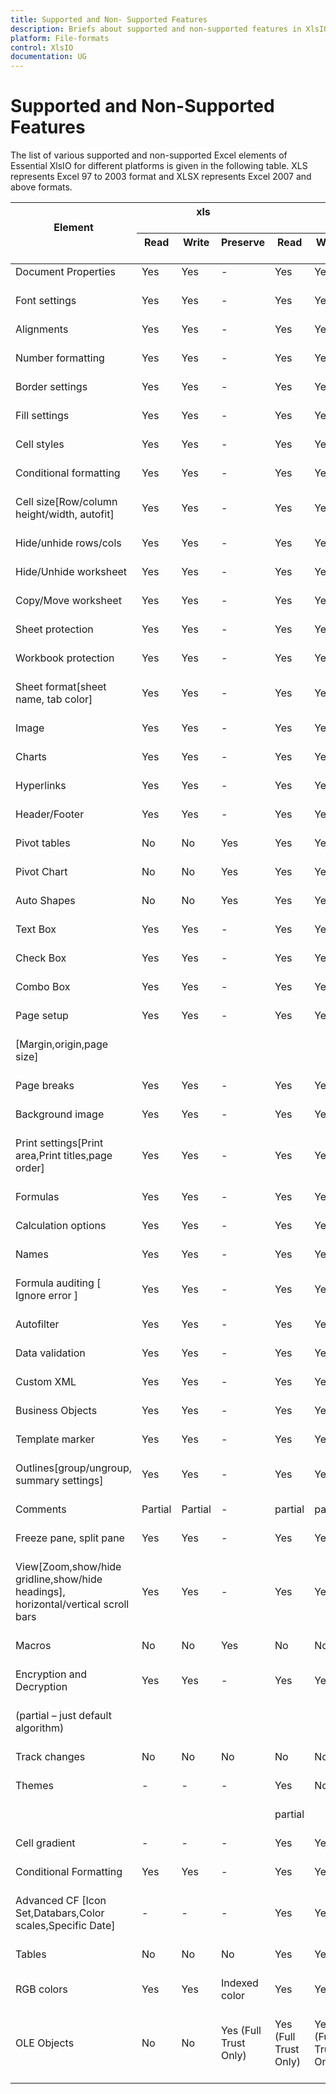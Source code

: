 ```yaml
---
title: Supported and Non- Supported Features
description: Briefs about supported and non-supported features in XlsIO
platform: File-formats
control: XlsIO
documentation: UG
---
```


# Supported and Non-Supported Features

The list of various supported and non-supported Excel elements of Essential XlsIO for different platforms is given in the following table. XLS represents Excel 97 to 2003 format and XLSX represents Excel 2007 and above formats.



<table>
<tr>
<th rowspan ="2">
Element <br/><br/></th>
<th colspan = "3">
xls<br/><br/></th>
<th colspan = "3">
xlsx<br/><br/>
</th>
<th rowspan="2">
xls to xlsx<br/><br/></th></tr>
<tr>
<th>
Read<br/><br/></th>
<th>
Write<br/><br/></th>
<th>
Preserve<br/><br/></th>
<th>
Read<br/><br/></th><th>
Write<br/><br/></th><th>
Preserve<br/><br/></th>
</tr>
<tbody>
<tr>
<td>
Document Properties<br/><br/></td>
<td>
Yes <br/><br/></td><td>
Yes<br/><br/></td><td>
-<br/><br/></td><td>
Yes<br/><br/></td><td>
Yes<br/><br/></td><td>
-<br/><br/></td><td>
Yes<br/><br/></td></tr>
<tr>
<td>
Font settings<br/><br/></td><td>
Yes<br/><br/></td><td>
Yes<br/><br/></td><td>
-<br/><br/></td><td>
Yes<br/><br/></td><td>
Yes<br/><br/></td><td>
-<br/><br/></td><td>
Yes<br/><br/></td></tr>
<tr>
<td>
Alignments<br/><br/></td><td>
Yes<br/><br/></td><td>
Yes<br/><br/></td><td>
-<br/><br/></td><td>
Yes<br/><br/></td><td>
Yes<br/><br/></td><td>
-<br/><br/></td><td>
Yes<br/><br/></td></tr>
<tr>
<td>
Number formatting<br/><br/></td><td>
Yes<br/><br/></td><td>
Yes<br/><br/></td><td>
-<br/><br/></td><td>
Yes<br/><br/></td><td>
Yes<br/><br/></td><td>
-<br/><br/></td><td>
Yes<br/><br/></td></tr>
<tr>
<td>
Border settings<br/><br/></td><td>
Yes<br/><br/></td><td>
Yes<br/><br/></td><td>
-<br/><br/></td><td>
Yes<br/><br/></td><td>
Yes<br/><br/></td><td>
-<br/><br/></td><td>
Yes<br/><br/></td></tr>
<tr>
<td>
Fill settings<br/><br/></td><td>
Yes<br/><br/></td><td>
Yes<br/><br/></td><td>
-<br/><br/></td><td>
Yes<br/><br/></td><td>
Yes<br/><br/></td><td>
-<br/><br/></td><td>
Yes<br/><br/></td></tr>
<tr>
<td>
Cell styles<br/><br/></td><td>
Yes<br/><br/></td><td>
Yes<br/><br/></td><td>
-<br/><br/></td><td>
Yes<br/><br/></td><td>
Yes<br/><br/></td><td>
-<br/><br/></td><td>
Yes<br/><br/></td></tr>
<tr>
<td>
Conditional formatting<br/><br/></td><td>
Yes<br/><br/></td><td>
Yes<br/><br/></td><td>
-<br/><br/></td><td>
Yes<br/><br/></td><td>
Yes<br/><br/></td><td>
-<br/><br/></td><td>
Yes<br/><br/></td></tr>
<tr>
<td>
Cell size[Row/column height/width, autofit]<br/><br/></td><td>
Yes<br/><br/></td><td>
Yes<br/><br/></td><td>
-<br/><br/></td><td>
Yes<br/><br/></td><td>
Yes<br/><br/></td><td>
-<br/><br/></td><td>
Yes<br/><br/></td></tr>
<tr>
<td>
Hide/unhide rows/cols<br/><br/></td><td>
Yes<br/><br/></td><td>
Yes<br/><br/></td><td>
-<br/><br/></td><td>
Yes<br/><br/></td><td>
Yes<br/><br/></td><td>
-<br/><br/></td><td>
Yes<br/><br/></td></tr>
<tr>
<td>
Hide/Unhide worksheet<br/><br/></td><td>
Yes<br/><br/></td><td>
Yes<br/><br/></td><td>
-<br/><br/></td><td>
Yes<br/><br/></td><td>
Yes<br/><br/></td><td>
-<br/><br/></td><td>
Yes<br/><br/></td></tr>
<tr>
<td>
Copy/Move worksheet<br/><br/></td><td>
Yes<br/><br/></td><td>
Yes<br/><br/></td><td>
-<br/><br/></td><td>
Yes<br/><br/></td><td>
Yes<br/><br/></td><td>
-<br/><br/></td><td>
-<br/><br/></td></tr>
<tr>
<td>
Sheet protection<br/><br/></td><td>
Yes<br/><br/></td><td>
Yes<br/><br/></td><td>
-<br/><br/></td><td>
Yes<br/><br/></td><td>
Yes<br/><br/></td><td>
-<br/><br/></td><td>
Yes<br/><br/></td></tr>
<tr>
<td>
Workbook protection<br/><br/></td><td>
Yes<br/><br/></td><td>
Yes<br/><br/></td><td>
-<br/><br/></td><td>
Yes<br/><br/></td><td>
Yes<br/><br/></td><td>
-<br/><br/></td><td>
Yes<br/><br/></td></tr>
<tr>
<td>
Sheet format[sheet name, tab color]<br/><br/></td><td>
Yes<br/><br/></td><td>
Yes<br/><br/></td><td>
-<br/><br/></td><td>
Yes<br/><br/></td><td>
Yes<br/><br/></td><td>
-<br/><br/></td><td>
Yes<br/><br/></td></tr>
<tr>
<td>
Image<br/><br/></td><td>
Yes<br/><br/></td><td>
Yes<br/><br/></td><td>
-<br/><br/></td><td>
Yes<br/><br/></td><td>
Yes<br/><br/></td><td>
-<br/><br/></td><td>
Yes<br/><br/></td></tr>
<tr>
<td>
Charts<br/><br/></td><td>
Yes<br/><br/></td><td>
Yes<br/><br/></td><td>
-<br/><br/></td><td>
Yes<br/><br/></td><td>
Yes<br/><br/></td><td>
-<br/><br/></td><td>
Yes<br/><br/></td></tr>
<tr>
<td>
Hyperlinks<br/><br/></td><td>
Yes<br/><br/></td><td>
Yes<br/><br/></td><td>
-<br/><br/></td><td>
Yes<br/><br/></td><td>
Yes<br/><br/></td><td>
-<br/><br/></td><td>
Yes<br/><br/></td></tr>
<tr>
<td>
Header/Footer<br/><br/></td><td>
Yes<br/><br/></td><td>
Yes<br/><br/></td><td>
-<br/><br/></td><td>
Yes<br/><br/></td><td>
Yes<br/><br/></td><td>
-<br/><br/></td><td>
Yes<br/><br/></td></tr>
<tr>
<td>
Pivot tables<br/><br/></td><td>
No<br/><br/></td><td>
No<br/><br/></td><td>
Yes<br/><br/></td><td>
Yes<br/><br/></td><td>
Yes<br/><br/></td><td>
-<br/><br/></td><td>
No<br/><br/></td></tr>
<tr>
<td>
Pivot Chart<br/><br/></td><td>
No<br/><br/></td><td>
No<br/><br/></td><td>
Yes<br/><br/></td><td>
Yes<br/><br/></td><td>
Yes<br/><br/></td><td>
-<br/><br/></td><td>
No<br/><br/></td></tr>
<tr>
<td>
Auto Shapes<br/><br/></td><td>
No<br/><br/></td><td>
No<br/><br/></td><td>
Yes<br/><br/></td><td>
Yes<br/><br/></td><td>
Yes<br/><br/></td><td>
-<br/><br/></td><td>
No<br/><br/></td></tr>
<tr>
<td>
Text Box<br/><br/></td><td>
Yes<br/><br/></td><td>
Yes<br/><br/></td><td>
-<br/><br/></td><td>
Yes<br/><br/></td><td>
Yes<br/><br/></td><td>
-<br/><br/></td><td>
Yes<br/><br/></td></tr>
<tr>
<td>
Check Box<br/><br/></td><td>
Yes<br/><br/></td><td>
Yes<br/><br/></td><td>
-<br/><br/></td><td>
Yes<br/><br/></td><td>
Yes<br/><br/></td><td>
-<br/><br/></td><td>
Yes<br/><br/></td></tr>
<tr>
<td>
Combo Box<br/><br/></td><td>
Yes<br/><br/></td><td>
Yes<br/><br/></td><td>
-<br/><br/></td><td>
Yes<br/><br/></td><td>
Yes<br/><br/></td><td>
-<br/><br/></td><td>
Yes<br/><br/></td></tr>
<tr>
<td>
Page setup<br/><br/></td><td>
Yes<br/><br/></td><td>
Yes<br/><br/></td><td>
-<br/><br/></td><td>
Yes<br/><br/></td><td>
Yes<br/><br/></td><td>
-<br/><br/></td><td>
Yes<br/><br/></td></tr>
<tr>
<td>
[Margin,origin,page size]<br/><br/></td><td>
<br/><br/></td><td>
<br/><br/></td><td>
<br/><br/></td><td>
<br/><br/></td><td>
<br/><br/></td><td>
<br/><br/></td><td>
<br/><br/></td></tr>
<tr>
<td>
Page breaks<br/><br/></td><td>
Yes<br/><br/></td><td>
Yes<br/><br/></td><td>
-<br/><br/></td><td>
Yes<br/><br/></td><td>
Yes<br/><br/></td><td>
-<br/><br/></td><td>
Yes<br/><br/></td></tr>
<tr>
<td>
Background image<br/><br/></td><td>
Yes<br/><br/></td><td>
Yes<br/><br/></td><td>
-<br/><br/></td><td>
Yes<br/><br/></td><td>
Yes<br/><br/></td><td>
-<br/><br/></td><td>
Yes<br/><br/></td></tr>
<tr>
<td>
Print settings[Print area,Print titles,page order]<br/><br/></td><td>
Yes<br/><br/></td><td>
Yes<br/><br/></td><td>
-<br/><br/></td><td>
Yes<br/><br/></td><td>
Yes<br/><br/></td><td>
-<br/><br/></td><td>
Yes<br/><br/></td></tr>
<tr>
<td>
Formulas<br/><br/></td><td>
Yes<br/><br/></td><td>
Yes<br/><br/></td><td>
-<br/><br/></td><td>
Yes<br/><br/></td><td>
Yes<br/><br/></td><td>
-<br/><br/></td><td>
Yes<br/><br/></td></tr>
<tr>
<td>
Calculation options<br/><br/></td><td>
Yes<br/><br/></td><td>
Yes<br/><br/></td><td>
-<br/><br/></td><td>
Yes<br/><br/></td><td>
Yes<br/><br/></td><td>
-<br/><br/></td><td>
Yes<br/><br/></td></tr>
<tr>
<td>
Names<br/><br/></td><td>
Yes<br/><br/></td><td>
Yes<br/><br/></td><td>
-<br/><br/></td><td>
Yes<br/><br/></td><td>
Yes<br/><br/></td><td>
-<br/><br/></td><td>
Yes<br/><br/></td></tr>
<tr>
<td>
Formula auditing [ Ignore error ]<br/><br/></td><td>
Yes<br/><br/></td><td>
Yes<br/><br/></td><td>
-<br/><br/></td><td>
Yes<br/><br/></td><td>
Yes<br/><br/></td><td>
-<br/><br/></td><td>
Yes<br/><br/></td></tr>
<tr>
<td>
Autofilter<br/><br/></td><td>
Yes<br/><br/></td><td>
Yes<br/><br/></td><td>
-<br/><br/></td><td>
Yes<br/><br/></td><td>
Yes<br/><br/></td><td>
-<br/><br/></td><td>
Yes<br/><br/></td></tr>
<tr>
<td>
Data validation<br/><br/></td><td>
Yes<br/><br/></td><td>
Yes<br/><br/></td><td>
-<br/><br/></td><td>
Yes<br/><br/></td><td>
Yes<br/><br/></td><td>
-<br/><br/></td><td>
Yes<br/><br/></td></tr>
<tr>
<td>
Custom XML<br/><br/></td><td>
Yes<br/><br/></td><td>
Yes<br/><br/></td><td>
-<br/><br/></td><td>
Yes<br/><br/></td><td>
Yes<br/><br/></td><td>
-<br/><br/></td><td>
Yes<br/><br/></td></tr>
<tr>
<td>
Business Objects<br/><br/></td><td>
Yes<br/><br/></td><td>
Yes<br/><br/></td><td>
-<br/><br/></td><td>
Yes<br/><br/></td><td>
Yes<br/><br/></td><td>
-<br/><br/></td><td>
Yes<br/><br/></td></tr>
<tr>
<td>
Template marker<br/><br/></td><td>
Yes<br/><br/></td><td>
Yes<br/><br/></td><td>
-<br/><br/></td><td>
Yes<br/><br/></td><td>
Yes<br/><br/></td><td>
-<br/><br/></td><td>
Yes<br/><br/></td></tr>
<tr>
<td>
Outlines[group/ungroup, summary settings]<br/><br/></td><td>
Yes<br/><br/></td><td>
Yes<br/><br/></td><td>
-<br/><br/></td><td>
Yes<br/><br/></td><td>
Yes<br/><br/></td><td>
-<br/><br/></td><td>
Yes<br/><br/></td></tr>
<tr>
<td>
Comments<br/><br/></td><td>
Partial<br/><br/></td><td>
Partial<br/><br/></td><td>
-<br/><br/></td><td>
partial<br/><br/></td><td>
partial<br/><br/></td><td>
-<br/><br/></td><td>
Yes<br/><br/></td></tr>
<tr>
<td>
Freeze pane, split pane<br/><br/></td><td>
Yes<br/><br/></td><td>
Yes<br/><br/></td><td>
-<br/><br/></td><td>
Yes<br/><br/></td><td>
Yes<br/><br/></td><td>
-<br/><br/></td><td>
Yes<br/><br/></td></tr>
<tr>
<td>
View[Zoom,show/hide gridline,show/hide headings], horizontal/vertical scroll bars<br/><br/></td><td>
Yes<br/><br/></td><td>
Yes<br/><br/></td><td>
-<br/><br/></td><td>
Yes<br/><br/></td><td>
Yes<br/><br/></td><td>
-<br/><br/></td><td>
Yes<br/><br/></td></tr>
<tr>
<td>
Macros<br/><br/></td><td>
No<br/><br/></td><td>
No<br/><br/></td><td>
Yes<br/><br/></td><td>
No<br/><br/></td><td>
No<br/><br/></td><td>
Yes<br/><br/></td><td>
No<br/><br/></td></tr>
<tr>
<td>
Encryption and Decryption<br/><br/></td><td>
Yes<br/><br/></td><td>
Yes<br/><br/></td><td>
-<br/><br/></td><td>
Yes<br/><br/></td><td>
Yes<br/><br/></td><td>
-<br/><br/></td><td>
Yes <br/><br/></td></tr>
<tr>
<td>
(partial – just default algorithm)<br/><br/></td><td>
<br/><br/></td><td>
<br/><br/></td><td>
<br/><br/></td><td>
<br/><br/></td><td>
<br/><br/></td><td>
<br/><br/></td><td>
<br/><br/></td></tr>
<tr>
<td>
Track changes<br/><br/></td><td>
No<br/><br/></td><td>
No<br/><br/></td><td>
No<br/><br/></td><td>
No<br/><br/></td><td>
No<br/><br/></td><td>
No<br/><br/></td><td>
No<br/><br/></td></tr>
<tr>
<td>
Themes<br/><br/></td><td>
-<br/><br/></td><td>
-<br/><br/></td><td>
-<br/><br/></td><td>
Yes<br/><br/></td><td>
No<br/><br/></td><td>
-<br/><br/></td><td>
-<br/><br/></td></tr>
<tr>
<td>
<br/><br/></td><td>
<br/><br/></td><td>
<br/><br/></td><td>
<br/><br/></td><td>
partial<br/><br/></td><td>
<br/><br/></td><td>
<br/><br/></td><td>
<br/><br/></td></tr>
<tr>
<td>
Cell gradient<br/><br/></td><td>
-<br/><br/></td><td>
-<br/><br/></td><td>
-<br/><br/></td><td>
Yes<br/><br/></td><td>
Yes<br/><br/></td><td>
-<br/><br/></td><td>
-<br/><br/></td></tr>
<tr>
<td>
Conditional Formatting<br/><br/></td><td>
Yes<br/><br/></td><td>
Yes<br/><br/></td><td>
-<br/><br/></td><td>
Yes<br/><br/></td><td>
Yes<br/><br/></td><td>
-<br/><br/></td><td>
Yes<br/><br/></td></tr>
<tr>
<td>
Advanced CF [Icon Set,Databars,Color scales,Specific Date]<br/><br/></td><td>
-<br/><br/></td><td>
-<br/><br/></td><td>
-<br/><br/></td><td>
Yes<br/><br/></td><td>
Yes<br/><br/></td><td>
-<br/><br/></td><td>
-<br/><br/></td></tr>
<tr>
<td>
Tables<br/><br/></td><td>
No<br/><br/></td><td>
No<br/><br/></td><td>
No<br/><br/></td><td>
Yes<br/><br/></td><td>
Yes<br/><br/></td><td>
-<br/><br/></td><td>
No<br/><br/></td></tr>
<tr>
<td>
RGB colors <br/><br/></td><td>
Yes<br/><br/></td><td>
Yes<br/><br/></td><td>
Indexed color<br/><br/></td><td>
Yes<br/><br/></td><td>
Yes<br/><br/></td><td>
-<br/><br/></td><td>
Yes<br/><br/></td></tr>
<tr>
<td>
OLE Objects<br/><br/></td><td>
No<br/><br/></td><td>
No<br/><br/></td><td>
Yes (Full Trust Only)<br/><br/></td><td>
Yes (Full Trust Only)<br/><br/></td><td>
Yes (Full Trust Only)<br/><br/></td><td>
-<br/><br/></td><td>
No<br/><br/></td></tr>
</tbody>
</table>


